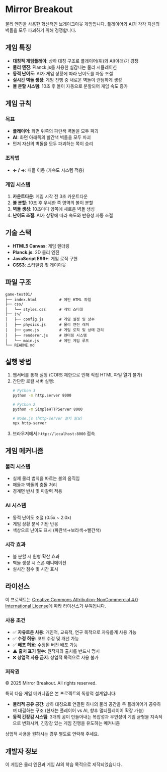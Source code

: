# Mirror Breakout

물리 엔진을 사용한 혁신적인 브레이크아웃 게임입니다. 플레이어와 AI가 각각 자신의 벽돌을 모두 파괴하기 위해 경쟁합니다.

## 게임 특징

- **대칭적 게임플레이**: 상하 대칭 구조로 플레이어(위)와 AI(아래)가 경쟁
- **물리 엔진**: Planck.js를 사용한 실감나는 물리 시뮬레이션
- **동적 난이도**: AI가 게임 상황에 따라 난이도를 자동 조절
- **실시간 벽돌 생성**: 게임 진행 중 새로운 벽돌이 랜덤하게 생성
- **볼 분할 시스템**: 10초 후 볼이 자동으로 분할되어 게임 속도 증가

## 게임 규칙

### 목표
- **플레이어**: 화면 위쪽의 파란색 벽돌을 모두 파괴
- **AI**: 화면 아래쪽의 빨간색 벽돌을 모두 파괴
- 먼저 자신의 벽돌을 모두 파괴하는 쪽이 승리

### 조작법
- **← / →**: 패들 이동 (가속도 시스템 적용)

### 게임 시스템
1. **카운트다운**: 게임 시작 전 3초 카운트다운
2. **볼 분할**: 10초 후 우세한 쪽 영역의 볼이 분할
3. **벽돌 생성**: 10초마다 양쪽에 새로운 벽돌 생성
4. **난이도 조절**: AI가 상황에 따라 속도와 반응성 자동 조절

## 기술 스택

- **HTML5 Canvas**: 게임 렌더링
- **Planck.js**: 2D 물리 엔진
- **JavaScript ES6+**: 게임 로직 구현
- **CSS3**: 스타일링 및 레이아웃

## 파일 구조

```
game-test01/
├── index.html          # 메인 HTML 파일
├── css/
│   └── styles.css      # 게임 스타일
├── js/
│   ├── config.js       # 게임 설정 및 상수
│   ├── physics.js      # 물리 엔진 래퍼
│   ├── game.js         # 게임 로직 및 상태 관리
│   ├── renderer.js     # 렌더링 시스템
│   └── main.js         # 메인 게임 루프
└── README.md
```

## 실행 방법

1. 웹서버를 통해 실행 (CORS 제한으로 인해 직접 HTML 파일 열기 불가)
2. 간단한 로컬 서버 실행:
   ```bash
   # Python 3
   python -m http.server 8000
   
   # Python 2
   python -m SimpleHTTPServer 8000
   
   # Node.js (http-server 설치 필요)
   npx http-server
   ```
3. 브라우저에서 `http://localhost:8000` 접속

## 게임 메커니즘

### 물리 시스템
- 실제 물리 법칙을 따르는 볼의 움직임
- 패들과 벽돌의 충돌 처리
- 경계면 반사 및 마찰력 적용

### AI 시스템
- 동적 난이도 조절 (0.5x ~ 2.0x)
- 게임 상황 분석 기반 반응
- 색상으로 난이도 표시 (파란색→보라색→빨간색)

### 시각 효과
- 볼 분할 시 원형 확산 효과
- 벽돌 생성 시 스폰 애니메이션
- 실시간 점수 및 시간 표시

## 라이선스

이 프로젝트는 [Creative Commons Attribution-NonCommercial 4.0 International License](http://creativecommons.org/licenses/by-nc/4.0/)에 따라 라이선스가 부여됩니다.

### 사용 조건
- ✅ **자유로운 사용**: 개인적, 교육적, 연구 목적으로 자유롭게 사용 가능
- ✅ **수정 허용**: 코드 수정 및 개선 가능
- ✅ **배포 허용**: 수정된 버전 배포 가능
- ⚠️ **출처 표기 필수**: 원작자와 출처를 반드시 명시
- ❌ **상업적 사용 금지**: 상업적 목적으로 사용 불가

### 저작권
© 2025 Mirror Breakout. All rights reserved.

특히 다음 게임 메커니즘은 본 프로젝트의 독창적 설계입니다:
- **물리적 공유 공간**: 상하 대칭으로 연결된 하나의 물리 공간을 두 플레이어가 공유하며 대결하는 구조 (현재는 플레이어 vs AI, 향후 멀티플레이어 확장 가능)
- **동적 긴장감 시스템**: 3개의 공이 만들어내는 복잡성과 우연성이 게임 균형을 지속적으로 변화시켜, 긴장감 있는 게임 진행을 유도하는 메커니즘

상업적 사용을 원하시는 경우 별도로 연락해 주세요.

## 개발자 정보

이 게임은 물리 엔진과 게임 AI의 학습 목적으로 제작되었습니다.